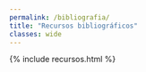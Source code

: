 ```yaml
---
permalink: /bibliografia/
title: "Recursos bibliográficos"
classes: wide
---
```


{% include recursos.html %}